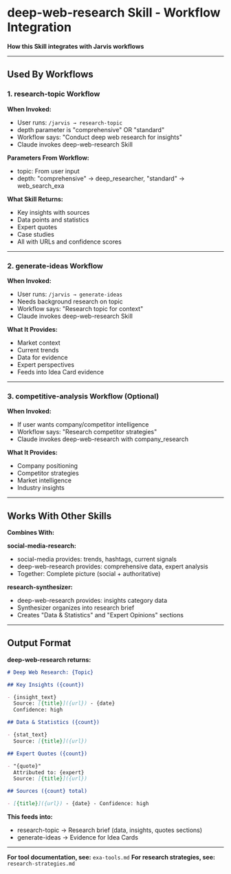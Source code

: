 # deep-web-research Skill - Workflow Integration

**How this Skill integrates with Jarvis workflows**

---

## Used By Workflows

### 1. research-topic Workflow

**When Invoked:**

- User runs: `/jarvis → research-topic`
- depth parameter is "comprehensive" OR "standard"
- Workflow says: "Conduct deep web research for insights"
- Claude invokes deep-web-research Skill

**Parameters From Workflow:**

- topic: From user input
- depth: "comprehensive" → deep_researcher, "standard" → web_search_exa

**What Skill Returns:**

- Key insights with sources
- Data points and statistics
- Expert quotes
- Case studies
- All with URLs and confidence scores

---

### 2. generate-ideas Workflow

**When Invoked:**

- User runs: `/jarvis → generate-ideas`
- Needs background research on topic
- Workflow says: "Research topic for context"
- Claude invokes deep-web-research Skill

**What It Provides:**

- Market context
- Current trends
- Data for evidence
- Expert perspectives
- Feeds into Idea Card evidence

---

### 3. competitive-analysis Workflow (Optional)

**When Invoked:**

- If user wants company/competitor intelligence
- Workflow says: "Research competitor strategies"
- Claude invokes deep-web-research with company_research

**What It Provides:**

- Company positioning
- Competitor strategies
- Market intelligence
- Industry insights

---

## Works With Other Skills

**Combines With:**

**social-media-research:**

- social-media provides: trends, hashtags, current signals
- deep-web-research provides: comprehensive data, expert analysis
- Together: Complete picture (social + authoritative)

**research-synthesizer:**

- deep-web-research provides: insights category data
- Synthesizer organizes into research brief
- Creates "Data & Statistics" and "Expert Opinions" sections

---

## Output Format

**deep-web-research returns:**

```markdown
# Deep Web Research: {Topic}

## Key Insights ({count})

- {insight_text}
  Source: [{title}]({url}) - {date}
  Confidence: high

## Data & Statistics ({count})

- {stat_text}
  Source: [{title}]({url})

## Expert Quotes ({count})

- "{quote}"
  Attributed to: {expert}
  Source: [{title}]({url})

## Sources ({count} total)

- [{title}]({url}) - {date} - Confidence: high
```

**This feeds into:**

- research-topic → Research brief (data, insights, quotes sections)
- generate-ideas → Evidence for Idea Cards

---

**For tool documentation, see:** `exa-tools.md`
**For research strategies, see:** `research-strategies.md`

